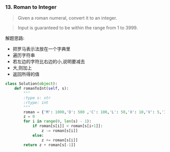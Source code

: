 ### 13. Roman to Integer

> Given a roman numeral, convert it to an integer.

> Input is guaranteed to be within the range from 1 to 3999.

解题思路:
* 把罗马表示法放在一个字典里
* 遍历字符串
* 若左边的字符比右边的小,说明要减去
* 大,则加上
* 返回所得的值

```Python
class Solution(object):
    def romanToInt(self, s):
        """
        :type s: str
        :rtype: int
        """
        roman = {'M': 1000,'D': 500 ,'C': 100,'L': 50,'X': 10,'V': 5,'I': 1}
        z = 0
        for i in range(0, len(s) - 1):
            if roman[s[i]] < roman[s[i+1]]:
                z -= roman[s[i]]
            else:
                z += roman[s[i]]
        return z + roman[s[-1]]
```